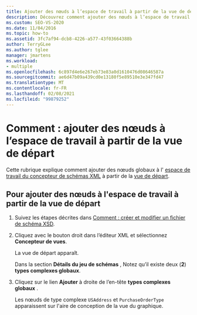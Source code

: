 ```yaml
---
title: Ajouter des nœuds à l’espace de travail à partir de la vue de départ
description: Découvrez comment ajouter des nœuds à l’espace de travail du concepteur de schémas XML à l’aide des commandes de la vue de départ.
ms.custom: SEO-VS-2020
ms.date: 11/04/2016
ms.topic: how-to
ms.assetid: 3fc7af94-dcb8-4226-a577-43f03664388b
author: TerryGLee
ms.author: tglee
manager: jmartens
ms.workload:
- multiple
ms.openlocfilehash: 6c897d4e6e267eb73e83a0d1610476d08646587a
ms.sourcegitcommit: ae6d47b09a439cd0e13180f5e89510e3e347fd47
ms.translationtype: MT
ms.contentlocale: fr-FR
ms.lasthandoff: 02/08/2021
ms.locfileid: "99879252"
---
```

# <a name="how-to-add-nodes-to-the-workspace-from-the-start-view"></a>Comment : ajouter des nœuds à l’espace de travail à partir de la vue de départ

Cette rubrique explique comment ajouter des nœuds globaux à l' [espace de travail du concepteur de schémas XML](../xml-tools/xml-schema-designer-workspace.md) à partir de la [vue de départ](../xml-tools/start-view.md).

## <a name="to-add-nodes-to-the-workspace-from-the-start-view"></a>Pour ajouter des nœuds à l'espace de travail à partir de la vue de départ

1. Suivez les étapes décrites dans [Comment : créer et modifier un fichier de schéma XSD](../xml-tools/how-to-create-and-edit-an-xsd-schema-file.md).

2. Cliquez avec le bouton droit dans l’éditeur XML et sélectionnez **Concepteur de vues**.

     La vue de départ apparaît.

     Dans la section **Détails du jeu de schémas** , Notez qu’il existe deux (**2**) **types complexes globaux**.

3. Cliquez sur le lien **Ajouter** à droite de l’en-tête **types complexes globaux** .

     Les nœuds de type complexe `USAddress` et `PurchaseOrderType` apparaissent sur l'aire de conception de la vue du graphique.
